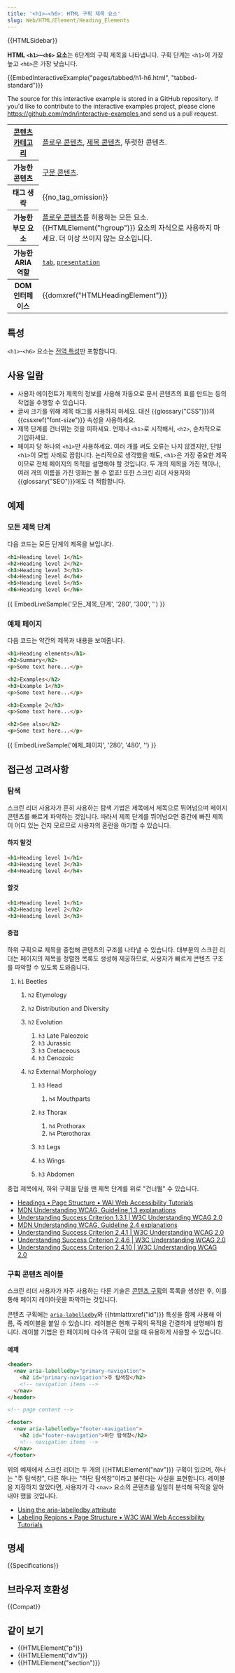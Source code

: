 ```yaml
---
title: '<h1>–<h6>: HTML 구획 제목 요소'
slug: Web/HTML/Element/Heading_Elements
---
```


{{HTMLSidebar}}

**HTML `<h1>`–`<h6>` 요소**는 6단계의 구획 제목을 나타냅니다. 구획 단계는 `<h1>`이 가장 높고 `<h6>`은 가장 낮습니다.

{{EmbedInteractiveExample("pages/tabbed/h1-h6.html", "tabbed-standard")}}

<p class="hidden">The source for this interactive example is stored in a GitHub repository. If you'd like to contribute to the interactive examples project, please clone <a href="https://github.com/mdn/interactive-examples">https://github.com/mdn/interactive-examples </a>and send us a pull request.</p>

<table class="properties">
  <tbody>
    <tr>
      <th scope="row">
        <a href="/ko/docs/Web/Guide/HTML/Content_categories">콘텐츠 카테고리</a>
      </th>
      <td>
        <a href="/ko/docs/Web/Guide/HTML/Content_categories#플로우_콘텐츠"
          >플로우 콘텐츠</a
        >,
        <a href="/ko/docs/Web/Guide/HTML/Content_categories#제목_콘텐츠"
          >제목 콘텐츠</a
        >, 뚜렷한 콘텐츠.
      </td>
    </tr>
    <tr>
      <th scope="row">가능한 콘텐츠</th>
      <td>
        <a href="/ko/docs/Web/Guide/HTML/Content_categories#구문_콘텐츠"
          >구문 콘텐츠</a
        >.
      </td>
    </tr>
    <tr>
      <th scope="row">태그 생략</th>
      <td>{{no_tag_omission}}</td>
    </tr>
    <tr>
      <th scope="row">가능한 부모 요소</th>
      <td>
        <a href="/ko/docs/Web/Guide/HTML/Content_categories#플로우_콘텐츠"
          >플로우 콘텐츠</a
        >를 허용하는 모든 요소. {{HTMLElement("hgroup")}} 요소의 자식으로
        사용하지 마세요. 더 이상 쓰이지 않는 요소입니다.
      </td>
    </tr>
    <tr>
      <th scope="row">가능한 ARIA 역할</th>
      <td><a href='/ko/docs/Web/Accessibility/ARIA/Roles/tab_role'><code>tab</code></a>, <a href='/ko/docs/Web/Accessibility/ARIA/Roles/presentation_role'><code>presentation</code></a></td>
    </tr>
    <tr>
      <th scope="row">DOM 인터페이스</th>
      <td>{{domxref("HTMLHeadingElement")}}</td>
    </tr>
  </tbody>
</table>

## 특성

`<h1>`-`<h6>` 요소는 [전역 특성](/ko/docs/Web/HTML/Global_attributes)만 포함합니다.

## 사용 일람

- 사용자 에이전트가 제목의 정보를 사용해 자동으로 문서 콘텐츠의 표를 만드는 등의 작업을 수행할 수 있습니다.
- 글씨 크기를 위해 제목 태그를 사용하지 마세요. 대신 {{glossary("CSS")}}의 {{cssxref("font-size")}} 속성을 사용하세요.
- 제목 단계를 건너뛰는 것을 피하세요. 언제나 `<h1>`로 시작해서, `<h2>`, 순차적으로 기입하세요.
- 페이지 당 하나의 `<h1>`만 사용하세요. 여러 개를 써도 오류는 나지 않겠지만, 단일 `<h1>`이 모범 사례로 꼽힙니다. 논리적으로 생각했을 때도, `<h1>`은 가장 중요한 제목이므로 전체 페이지의 목적을 설명해야 할 것입니다. 두 개의 제목을 가진 책이나, 여러 개의 이름을 가진 영화는 볼 수 없죠! 또한 스크린 리더 사용자와 {{glossary("SEO")}}에도 더 적합합니다.

## 예제

### 모든 제목 단계

다음 코드는 모든 단계의 제목을 보입니다.

```html
<h1>Heading level 1</h1>
<h2>Heading level 2</h2>
<h3>Heading level 3</h3>
<h4>Heading level 4</h4>
<h5>Heading level 5</h5>
<h6>Heading level 6</h6>
```

{{ EmbedLiveSample('모든_제목_단계', '280', '300', '') }}

### 예제 페이지

다음 코드는 약간의 제목과 내용을 보여줍니다.

```html
<h1>Heading elements</h1>
<h2>Summary</h2>
<p>Some text here...</p>

<h2>Examples</h2>
<h3>Example 1</h3>
<p>Some text here...</p>

<h3>Example 2</h3>
<p>Some text here...</p>

<h2>See also</h2>
<p>Some text here...</p>
```

{{ EmbedLiveSample('예제_페이지', '280', '480', '') }}

## 접근성 고려사항

### 탐색

스크린 리더 사용자가 흔히 사용하는 탐색 기법은 제목에서 제목으로 뛰어넘으며 페이지 콘텐츠를 빠르게 파악하는 것입니다. 따라서 제목 단계를 뛰어넘으면 중간에 빠진 제목이 어디 있는 건지 모르므로 사용자의 혼란을 야기할 수 있습니다.

#### 하지 말것

```html example-bad
<h1>Heading level 1</h1>
<h3>Heading level 3</h3>
<h4>Heading level 4</h4>
```

#### 할것

```html example-good
<h1>Heading level 1</h1>
<h2>Heading level 2</h2>
<h3>Heading level 3</h3>
```

#### 중첩

하위 구획으로 제목을 중첩해 콘텐츠의 구조를 나타낼 수 있습니다. 대부분의 스크린 리더는 페이지의 제목을 정렬한 목록도 생성해 제공하므로, 사용자가 빠르게 콘텐츠 구조를 파악할 수 있도록 도와줍니다.

1. `h1` Beetles

    1. `h2` Etymology
    2. `h2` Distribution and Diversity
    3. `h2` Evolution

        1. `h3` Late Paleozoic
        2. `h3` Jurassic
        3. `h3` Cretaceous
        4. `h3` Cenozoic

    4. `h2` External Morphology

        1. `h3` Head

            1. `h4` Mouthparts

        2. `h3` Thorax

            1. `h4` Prothorax
            2. `h4` Pterothorax

        3. `h3` Legs
        4. `h3` Wings
        5. `h3` Abdomen

중첩 제목에서, 하위 구획을 닫을 땐 제목 단계를 위로 "건너뛸" 수 있습니다.

- [Headings • Page Structure • WAI Web Accessibility Tutorials](https://www.w3.org/WAI/tutorials/page-structure/headings/)
- [MDN Understanding WCAG, Guideline 1.3 explanations](/ko/docs/Web/Accessibility/Understanding_WCAG/Perceivable#Guideline_1.3_—_Create_content_that_can_be_presented_in_different_ways)
- [Understanding Success Criterion 1.3.1 | W3C Understanding WCAG 2.0](https://www.w3.org/TR/UNDERSTANDING-WCAG20/content-structure-separation-programmatic.html)
- [MDN Understanding WCAG, Guideline 2.4 explanations](/ko/docs/Web/Accessibility/Understanding_WCAG/Operable#Guideline_2.4_—_Navigable_Provide_ways_to_help_users_navigate_find_content_and_determine_where_they_are)
- [Understanding Success Criterion 2.4.1 | W3C Understanding WCAG 2.0](https://www.w3.org/TR/UNDERSTANDING-WCAG20/navigation-mechanisms-skip.html)
- [Understanding Success Criterion 2.4.6 | W3C Understanding WCAG 2.0](https://www.w3.org/TR/UNDERSTANDING-WCAG20/navigation-mechanisms-descriptive.html)
- [Understanding Success Criterion 2.4.10 | W3C Understanding WCAG 2.0](https://www.w3.org/TR/UNDERSTANDING-WCAG20/navigation-mechanisms-headings.html)

### 구획 콘텐츠 레이블

스크린 리더 사용자가 자주 사용하는 다른 기술은 [콘텐츠 구획](/ko/docs/Web/HTML/Element#콘텐츠_구획)의 목록을 생성한 후, 이를 통해 페이지 레이아웃을 파악하는 것입니다.

콘텐츠 구획에는 [`aria-labelledby`](/en-US/docs/Web/Accessibility/ARIA/ARIA_Techniques/Using_the_aria-labelledby_attribute)와 {{htmlattrxref("id")}} 특성을 함께 사용해 이름, 즉 레이블을 붙일 수 있습니다. 레이블은 현재 구획의 목적을 간결하게 설명해야 합니다. 레이블 기법은 한 페이지에 다수의 구획이 있을 때 유용하게 사용할 수 있습니다.

#### 예제

```html
<header>
  <nav aria-labelledby="primary-navigation">
    <h2 id="primary-navigation">주 탐색창</h2>
    <!-- navigation items -->
  </nav>
</header>

<!-- page content -->

<footer>
  <nav aria-labelledby="footer-navigation">
    <h2 id="footer-navigation">하단 탐색창</h2>
    <!-- navigation items -->
  </nav>
</footer>
```

위의 예제에서 스크린 리더는 두 개의 {{HTMLElement("nav")}} 구획이 있으며, 하나는 "주 탐색창", 다른 하나는 "하단 탐색창"이라고 불린다는 사실을 표현합니다. 레이블을 지정하지 않았다면, 사용자가 각 `<nav>` 요소의 콘텐츠를 일일히 분석해 목적을 알아내야 했을 것입니다.

- [Using the aria-labelledby attribute](/ko/docs/Web/Accessibility/ARIA/ARIA_Techniques/Using_the_aria-labelledby_attribute)
- [Labeling Regions • Page Structure • W3C WAI Web Accessibility Tutorials](https://www.w3.org/WAI/tutorials/page-structure/labels/#using-aria-labelledby)

## 명세

{{Specifications}}

## 브라우저 호환성

{{Compat}}

## 같이 보기

- {{HTMLElement("p")}}
- {{HTMLElement("div")}}
- {{HTMLElement("section")}}
